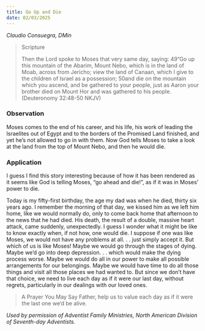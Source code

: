 ```yaml
---
title: Go Up and Die
date: 02/03/2025
---
```


_Claudio Consuegra, DMin_

> <p>Scripture</p>
> Then the Lord spoke to Moses that very same day, saying: 49“Go up this mountain of the Abarim, Mount Nebo, which is in the land of Moab, across from Jericho; view the land of Canaan, which I give to the children of Israel as a possession; 50and die on the mountain which you ascend, and be gathered to your people, just as Aaron your brother died on Mount Hor and was gathered to his people. (Deuteronomy 32:48-50 NKJV)

### Observation

Moses comes to the end of his career, and his life, his work of leading the Israelites out of Egypt and to the borders of the Promised Land finished, and yet he’s not allowed to go in with them. Now God tells Moses to take a look at the land from the top of Mount Nebo, and then he would die.

### Application

I guess I find this story interesting because of how it has been rendered as it seems like God is telling Moses, “go ahead and die!”, as if it was in Moses’ power to die.

Today is my fifty-first birthday, the age my dad was when he died, thirty six years ago. I remember the morning of that day, we kissed him as we left him home, like we would normally do, only to come back home that afternoon to the news that he had died. His death, the result of a double, massive heart attack, came suddenly, unexpectedly. I guess I wonder what it might be like to know exactly when, if not how, one would die. I suppose if one was like Moses, we would not have any problems at all. . . just simply accept it. But which of us is like Moses! Maybe we would go through the stages of dying. Maybe we’d go into deep depression. . . which would make the dying process worse. Maybe we would do all in our power to make all possible arrangements for our belongings. Maybe we would have time to do all those things and visit all those places we had wanted to. But since we don’t have that choice, we need to live each day as if it were our last day, without regrets, particularly in our dealings with our loved ones.

> <callout>A Prayer You May Say</callout>
> Father, help us to value each day as if it were the last one we’d be alive.

_Used by permission of Adventist Family Ministries, North American Division of Seventh-day Adventists._